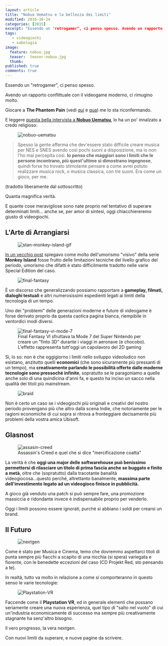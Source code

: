 ```yaml
---
layout: article
title: "Nobuo Uematsu e la bellezza dei limiti"
modified: 2016-10-24
categories: [2015]
excerpt: "Essendo un "retrogamer", ci penso spesso. Avendo un rapporto conflittuale con il videogame moderno, ci rimugino molto..."
tags:
   - videogiochi
   - xabologia
image: 
  feature: nobuo.jpg
  teaser:  teaser-nobuo.jpg
  thumb: 
published: true
comments: true
---
```


Essendo un "retrogamer", ci penso spesso.

Avendo un rapporto conflittuale con il videogame moderno, ci rimugino molto.

Giocare a **The Phantom Pain** (vedi [qui](http://xabacadabra.com/2015/Metal-Gear-Solid-V-phantom-pain-prime-impressioni/) e [qua](http://xabacadabra.com/2015/Metal-Gear-Solid-V-phantom-pain-seconde-impressioni/)) me lo sta riconfermando.

E leggere [questa bella intervista a **Nobuo Uematsu**](http://daily.redbullmusicacademy.com/2014/10/nobuo-uematsu-interview), lo ha un po' innalzato a credo religioso:

<figure>
<img src='http://2.bp.blogspot.com/-MGb0n2Ivj_Y/Vf-8Fl3kzyI/AAAAAAAAMkY/imBh0w3-qnc/s1600/nobuo.jpg' alt='nobuo-uematsu'>
</figure>

> Spesso la gente afferma che dev'essere stato difficile creare musica per NES e SNES avendo così pochi suoni a disposizione, ma io non l'ho mai percepita così. **Io penso che maggiori sono i limiti che le persone incontrano, più quest'ultime si dimostrano ingegnose**, quindi forse ho trovato stimolante pensare a come avrei potuto realizzare musica rock, o musica classica, con tre suoni. Era come un gioco, per me.

(tradotto liberamente dal sottoscritto)

Quanta magnifica verità.

E quante cose meravigliose sono nate proprio nel tentativo di superare determinati limiti... anche se, per amor di sintesi, oggi chiacchiereremo giusto di videogiochi.

## L'Arte di Arrangiarsi

<figure>
<img src='http://4.bp.blogspot.com/-FPwEPK98IdQ/Vf-9WiqvITI/AAAAAAAAMkk/fL6aEw9gLK8/s1600/stan.gif' alt='stan-monkey-island-gif'>
</figure>

[In un vecchio post](http://xabacadabra.com/2013/pixel-art/) spiegavo come molto dell'umorismo "visivo" della serie **Monkey Island** fosse frutto delle limitazioni tecniche del livello grafico del periodo, umorismo che difatti è stato difficilmente tradotto nelle varie Special Edition del caso.

<figure>
<img src='http://1.bp.blogspot.com/-J0zYOq_d3w0/Vf--GyZkLhI/AAAAAAAAMks/iO7krhbMoJg/s1600/ffopening.png' alt='final-fantasy'>
</figure>

È un discorso che generalizzando possiamo rapportare a **gameplay, filmati, dialoghi testuali** e altri numerosissimi espedienti legati ai limiti della tecnologia di un tempo.

Uno dei "problemi" delle generazioni moderne e future di videogame è forse derivato proprio da questa caotica pagina bianca, riempibile in ventordici modi diversi.

<figure>
<img src='http://1.bp.blogspot.com/-HrJ7b8vRMs4/Vf_AB20WsEI/AAAAAAAAMk4/aU5_8_gF6HI/s1600/mode7.png' alt='final-fantasy-vi-mode-7'>
<figcaption>Final Fantasy VI sfruttava la Mode 7 del Super Nintendo per creare un "finto 3D" durante i viaggi in aeronave (e chocobo). L'effetto rappresenta tutt'oggi un capolavoro del 2D gaming</figcaption>
</figure>

Sì, lo so: non è che oggigiorno i limiti nello sviluppo videoludico non esistano, anzitutto quelli **economici** (che sono sicuramente più pressanti di un tempo), ma **creativamente parlando le possibilità offerte dalle moderne tecnologie sono pressoché infinite**, sopratutto se le paragoniamo a quelle anche solo di una quindicina d'anni fa, e questo ha inciso un sacco nella qualità dei titoli più mainstream.

<figure>
<img src='http://2.bp.blogspot.com/-1A1rjChTljo/Vf_CD4QM4qI/AAAAAAAAMlE/g_OV621GEFg/s1600/Braid-art-2.jpg' alt='braid'>
</figure>

Non è certo un caso se i videogiochi più originali e creativi del nostro periodo provengano più che altro dalla scena Indie, che notoriamente per le ragioni economiche di cui sopra si ritrova a fronteggiare decisamente più problemi della vostra amica Ubisoft.

## Glasnost

<figure>
<img src='http://1.bp.blogspot.com/-GO_4c5R54R4/Vf_DfZV4mkI/AAAAAAAAMlQ/SKYX2Xq9NmI/s1600/ac-edge-gel_180011.jpg' alt='assasin-creed'>
<figcaption>Assassin's Creed e quel che si dice "mercificazione coatta"</figcaption>
</figure>

La verità è che **oggi una major delle softwarehouse può benissimo permettersi di rilasciare un titolo di prima fascia anche se buggato e finito a metà**, oltre che (sopratutto) dalla tracotante banalità videogiocosa...questo perché, altrettanto banalmente, **massima parte dell'investimento legato ad un videogioco finisce in pubblicità.**

A gioco già venduto una patch si può sempre fare, una promozione massiccia e ridondante invece è indispensabile proprio per venderlo.

Oggi i limiti possono essere ignorati, purché si abbiano i soldi per crearsi un brand.

## Il Futuro

<figure>
<img src='http://1.bp.blogspot.com/-Oo1ZvBivVBk/Vf_G7KbLI0I/AAAAAAAAMlc/cIdpVQLsZSk/s1600/18m5d9oq37hjpjpg.jpg' alt='nextgen'>
</figure>

Come è stato per Musica e Cinema, temo che dovremmo aspettarci titoli di punta sempre più fiacchi a scapito di una nicchia (si spera) variegata e fiorente, con le benedette eccezioni del caso (CD Projekt Red, sto pensando a te).

In realtà, tutto va molto in relazione a come si comporteranno in questo senso le varie tecnologie:

<figure>
<img src='http://2.bp.blogspot.com/-IuTbNqrjlKo/Vf_Im65m-MI/AAAAAAAAMlo/NSa2j7N-pBA/s1600/Playstation%2BVR.jpg' alt='Playstation-VR'>
</figure>

Faccende come il **Playstation VR**, ed in generale elementi che possano seriamente creare una nuova esperienza, quel tipo di "salto nel vuoto" di cui un'industria economicamente di successo ma sempre più creativamente stagnante ha senz'altro bisogno.

Il vero progresso, la vera nextgen.

Con nuovi limiti da superare, e nuove pagine da scrivere.